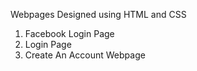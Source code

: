 Webpages Designed using HTML and CSS 
1. Facebook Login Page
2. Login Page 
3. Create An Account Webpage
